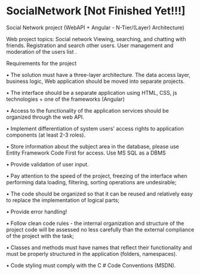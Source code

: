 # SocialNetwork [Not Finished Yet!!!]
Social Network project (WebAPI + Angular - N-Tier/(Layer) Architecture)

Web project topics: Social network
Viewing, searching, and chatting with friends. Registration and search other users. User management and moderation of the users list .

Requirements for the project

•	The solution must have a three-layer architecture. The data access layer, business logic, Web application should be moved into separate projects.

•	The interface should be a separate application using HTML, CSS, js technologies + one of the frameworks (Angular)

•	Access to the functionality of the application services should be organized through the web API.

•	Implement differentiation of system users' access rights to application components (at least 2-3 roles).

•	Store information about the subject area in the database, please use Entity Framework Code First for access. Use MS SQL as a DBMS

•	Provide validation of user input.

•	Pay attention to the speed of the project, freezing of the interface when performing data loading, filtering, sorting operations are undesirable;

•	The code should be organized so that it can be reused and relatively easy to replace the implementation of logical parts;

•	Provide error handling!

•	Follow clean code rules - the internal organization and structure of the project code will be assessed no less carefully than the external compliance of the project with the task;

•	Classes and methods must have names that reflect their functionality and must be properly structured in the application (folders, namespaces).

•	Code styling must comply with the C # Code Conventions (MSDN).
